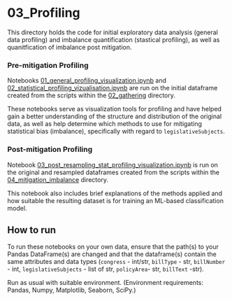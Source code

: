 # 03_Profiling

This directory holds the code for initial exploratory data analysis (general data profiling) and imbalance quantification (stastical profiling), as well as quanitfication of imbalance post mitigation.


### Pre-mitigation Profiling
Notebooks [01_general_profiling_visualization.ipynb](01_general_profiling_visualization.ipynb) and [02_statistical_profiling_vizualisation.ipynb](02_stastistical_profiling_visualization.ipynb) are run on the initial dataframe created from the scripts within the [02_gathering](../02_gathering/) directory. 

These notebooks serve as visualization tools for profiling and have helped gain a better understanding of the structure and distribution of the original data, as well as help determine which methods to use for mitigating statistical bias (imbalance), specifically with regard to `legislativeSubjects`.

### Post-mitigation Profiling
Notebook [03_post_resampling_stat_profiling_visualization.ipynb](03_post_resampling_stat_profiling_visualization.ipynb) is run on the original and resampled dataframes created from the scripts within the [04_mitigation_imbalance](04_mitigating_imbalance) directory. 

This notebook also includes brief explanations of the methods applied and how suitable the resulting dataset is for training an ML-based classification model.


## How to run

To run these notebooks on your own data, ensure that the path(s) to your Pandas DataFrame(s) are changed and that the dataframe(s) contain the same attributes and data types (`congress` - int/str, `billType` - str, `billNumber` - int, `legislativeSubjects` - list of str, `policyArea`- str, `billText` -str). 

Run as usual with suitable environment. (Environment requirements: Pandas, Numpy, Matplotlib, Seaborn, SciPy.)
